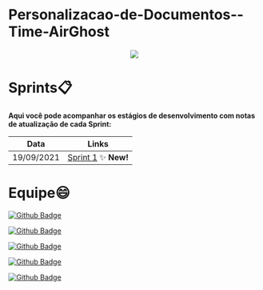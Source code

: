 # Personalizacao-de-Documentos--Time-AirGhost


<h5 align="center">
      <center><img src="https://cdn.discordapp.com/attachments/829529495886888990/889333056899518534/Autodocs_logo_2.png">
      </center>    
</h5>

# Sprints📋

**Aqui você pode acompanhar os estágios de desenvolvimento com notas de atualização de cada Sprint:**

| Data | Links |
| ------ | ------ |
|    19/09/2021    |[Sprint 1](https://github.com/LeticiaSan/Personaliza-o-de-Documentos--Time-AirGhost/tree/Sprint_1) :sparkles: **New!** |

# Equipe😄
[![Github Badge](https://img.shields.io/badge/MASTER-Letícia_Santos-100000?style=for-the-badge&logo=github&logoColor=white)](https://github.com/LeticiaSan)

[![Github Badge](https://img.shields.io/badge/PO-Gabriel_Teixeira-100000?style=for-the-badge&logo=github&logoColor=white)](https://github.com/Gabrieltg7)

[![Github Badge](https://img.shields.io/badge/DEV-Henrique_Erzinger-100000?style=for-the-badge&logo=github&logoColor=white)](https://github.com/henrique73)

[![Github Badge](https://img.shields.io/badge/DEV-Ana_Godoy-100000?style=for-the-badge&logo=github&logoColor=white)](https://github.com/AnafGodoy)

[![Github Badge](https://img.shields.io/badge/DEV-Marcelo_Uchôas-100000?style=for-the-badge&logo=github&logoColor=white)](https://github.com/marcelouchoas)
